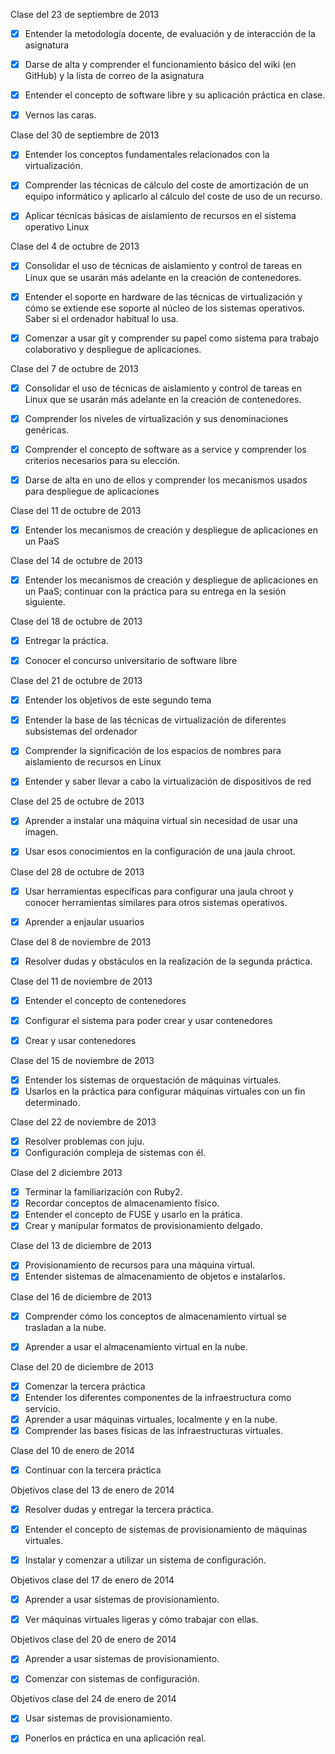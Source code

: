 Clase del 23 de septiembre de 2013

- [X] Entender la metodología docente, de evaluación y de interacción de la asignatura
- [X] Darse de alta y comprender el funcionamiento básico del wiki (en GitHub) y la lista de correo de la asignatura
- [X] Entender el concepto de software libre y su aplicación práctica en clase.
- [X] Vernos las caras.


Clase del 30 de septiembre de 2013

- [X] Entender los conceptos fundamentales relacionados con la virtualización.
- [X] Comprender las técnicas de cálculo del coste de amortización de un equipo informático y aplicarlo al cálculo del coste de uso de un recurso.
- [X] Aplicar técnicas básicas de aislamiento de recursos en el sistema operativo Linux


Clase del 4 de octubre de 2013

- [X] Consolidar el uso de técnicas de aislamiento y control de tareas en Linux que se usarán más adelante en la creación de contenedores.
- [X] Entender el soporte en hardware de las técnicas de virtualización y cómo se extiende ese soporte al núcleo de los sistemas operativos. Saber si el ordenador habitual lo usa.
- [X] Comenzar a usar git y comprender su papel como sistema para trabajo colaborativo y despliegue de aplicaciones.


Clase del 7 de octubre de 2013

- [X] Consolidar el uso de técnicas de aislamiento y control de tareas en Linux que se usarán más adelante en la creación de contenedores.
- [X] Comprender los niveles de virtualización y sus denominaciones genéricas.
- [X] Comprender el concepto de software as a service y comprender los criterios necesarios para su elección.
- [X] Darse de alta en uno de ellos y comprender los mecanismos usados para despliegue de aplicaciones


Clase del 11 de octubre de 2013

- [X] Entender los mecanismos de creación y despliegue de aplicaciones en un PaaS
    
Clase del 14 de octubre de 2013

- [X] Entender los mecanismos de creación y despliegue de aplicaciones en un PaaS; continuar con la práctica para su entrega en la sesión siguiente. 

Clase del 18 de octubre de 2013

- [X] Entregar la práctica.
- [X] Conocer el concurso universitario de software libre


Clase del 21 de octubre de 2013

- [X] Entender los objetivos de este segundo tema
- [X] Entender la base de las técnicas de virtualización de diferentes subsistemas del ordenador
- [X] Comprender la significación de los espacios de nombres para aislamiento de recursos en Linux
- [X] Entender y saber llevar a cabo la virtualización de dispositivos de red


Clase del 25 de octubre de 2013

- [X] Aprender a instalar una máquina virtual sin necesidad de usar una imagen.
- [X] Usar esos conocimientos en la configuración de una jaula chroot.


Clase del 28 de octubre de 2013

- [X] Usar herramientas específicas para configurar una jaula chroot y conocer herramientas similares para otros sistemas operativos.
- [X] Aprender a enjaular usuarios


Clase del 8 de noviembre de 2013

- [X] Resolver dudas y obstáculos en la realización de la segunda práctica.


Clase del 11 de noviembre de 2013

- [X] Entender el concepto de contenedores
- [X] Configurar el sistema para poder crear y usar contenedores
- [X] Crear y usar contenedores


Clase del 15 de noviembre de 2013

- [X] Entender los sistemas de orquestación de máquinas virtuales.
- [X] Usarlos en la práctica para configurar máquinas virtuales con un fin determinado.

Clase del 22 de noviembre de 2013

- [X] Resolver problemas con juju.
- [X] Configuración compleja de sistemas con él.

Clase del 2 diciembre 2013

- [X] Terminar la familiarización con Ruby2.
- [X] Recordar conceptos de almacenamiento físico.
- [X] Entender el concepto de FUSE y usarlo en la prática.
- [X] Crear y manipular formatos de provisionamiento delgado.

Clase del 13 de diciembre de 2013

- [X] Provisionamiento de recursos para una máquina virtual.
- [X] Entender sistemas de almacenamiento de objetos e instalarlos.

Clase del 16 de diciembre de 2013

- [X] Comprender cómo los conceptos de almacenamiento virtual se trasladan a la nube.
- [X] Aprender a usar el almacenamiento virtual en la nube.


Clase del 20 de diciembre de 2013

- [X] Comenzar la tercera práctica
- [X] Entender los diferentes componentes de la infraestructura como servicio.
- [X] Aprender a usar máquinas virtuales, localmente y en la nube.
- [X] Comprender las bases físicas de las infraestructuras virtuales.

Clase del 10 de enero de 2014

- [X] Continuar con la tercera práctica


Objetivos clase del 13 de enero de 2014

- [X] Resolver dudas y entregar la tercera práctica.
- [X] Entender el concepto de sistemas de provisionamiento de máquinas virtuales.
- [X] Instalar y comenzar a utilizar un sistema de configuración.


Objetivos clase del 17 de enero de 2014

- [X] Aprender a usar sistemas de provisionamiento.
- [X] Ver máquinas virtuales ligeras y cómo trabajar con ellas.


Objetivos clase del 20 de enero de 2014

- [X] Aprender a usar sistemas de provisionamiento.
- [X] Comenzar con sistemas de configuración.


Objetivos clase del 24 de enero de 2014

- [X] Usar sistemas de provisionamiento.
- [X] Ponerlos en práctica en una aplicación real.


